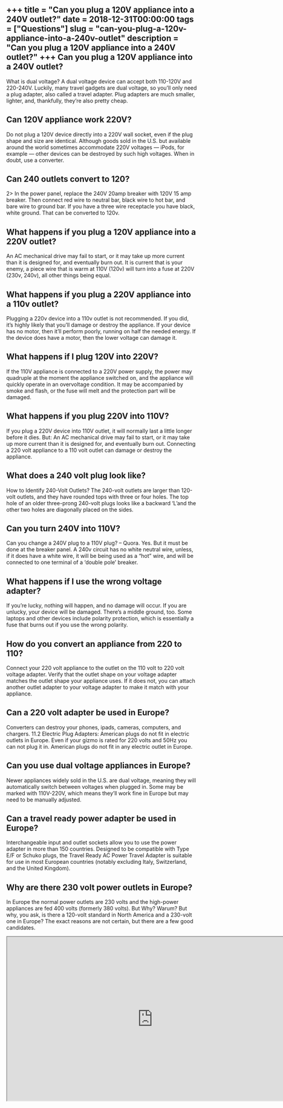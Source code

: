 +++
title = "Can you plug a 120V appliance into a 240V outlet?"
date = 2018-12-31T00:00:00
tags = ["Questions"]
slug = "can-you-plug-a-120v-appliance-into-a-240v-outlet"
description = "Can you plug a 120V appliance into a 240V outlet?"
+++
Can you plug a 120V appliance into a 240V outlet?
-------------------------------------------------

What is dual voltage? A dual voltage device can accept both 110-120V and 220-240V. Luckily, many travel gadgets are dual voltage, so you’ll only need a plug adapter, also called a travel adapter. Plug adapters are much smaller, lighter, and, thankfully, they’re also pretty cheap.

Can 120V appliance work 220V?
-----------------------------

Do not plug a 120V device directly into a 220V wall socket, even if the plug shape and size are identical. Although goods sold in the U.S. but available around the world sometimes accommodate 220V voltages — iPods, for example — other devices can be destroyed by such high voltages. When in doubt, use a converter.

Can 240 outlets convert to 120?
-------------------------------

2&gt; In the power panel, replace the 240V 20amp breaker with 120V 15 amp breaker. Then connect red wire to neutral bar, black wire to hot bar, and bare wire to ground bar. If you have a three wire receptacle you have black, white ground. That can be converted to 120v.

What happens if you plug a 120V appliance into a 220V outlet?
-------------------------------------------------------------

An AC mechanical drive may fail to start, or it may take up more current than it is designed for, and eventually burn out. It is current that is your enemy, a piece wire that is warm at 110V (120v) will turn into a fuse at 220V (230v, 240v), all other things being equal.

What happens if you plug a 220V appliance into a 110v outlet?
-------------------------------------------------------------

Plugging a 220v device into a 110v outlet is not recommended. If you did, it’s highly likely that you’ll damage or destroy the appliance. If your device has no motor, then it’ll perform poorly, running on half the needed energy. If the device does have a motor, then the lower voltage can damage it.

What happens if I plug 120V into 220V?
--------------------------------------

If the 110V appliance is connected to a 220V power supply, the power may quadruple at the moment the appliance switched on, and the appliance will quickly operate in an overvoltage condition. It may be accompanied by smoke and flash, or the fuse will melt and the protection part will be damaged.

What happens if you plug 220V into 110V?
----------------------------------------

If you plug a 220V device into 110V outlet, it will normally last a little longer before it dies. But: An AC mechanical drive may fail to start, or it may take up more current than it is designed for, and eventually burn out. Connecting a 220 volt appliance to a 110 volt outlet can damage or destroy the appliance.

What does a 240 volt plug look like?
------------------------------------

How to Identify 240-Volt Outlets? The 240-volt outlets are larger than 120-volt outlets, and they have rounded tops with three or four holes. The top hole of an older three-prong 240-volt plugs looks like a backward ‘L’and the other two holes are diagonally placed on the sides.

Can you turn 240V into 110V?
----------------------------

Can you change a 240V plug to a 110V plug? – Quora. Yes. But it must be done at the breaker panel. A 240v circuit has no white neutral wire, unless, if it does have a white wire, it will be being used as a “hot” wire, and will be connected to one terminal of a ‘double pole’ breaker.

What happens if I use the wrong voltage adapter?
------------------------------------------------

If you’re lucky, nothing will happen, and no damage will occur. If you are unlucky, your device will be damaged. There’s a middle ground, too. Some laptops and other devices include polarity protection, which is essentially a fuse that burns out if you use the wrong polarity.

How do you convert an appliance from 220 to 110?
------------------------------------------------

Connect your 220 volt appliance to the outlet on the 110 volt to 220 volt voltage adapter. Verify that the outlet shape on your voltage adapter matches the outlet shape your appliance uses. If it does not, you can attach another outlet adapter to your voltage adapter to make it match with your appliance.

Can a 220 volt adapter be used in Europe?
-----------------------------------------

Converters can destroy your phones, ipads, cameras, computers, and chargers. 11.2 Electric Plug Adapters: American plugs do not fit in electric outlets in Europe. Even if your gizmo is rated for 220 volts and 50Hz you can not plug it in. American plugs do not fit in any electric outlet in Europe.

Can you use dual voltage appliances in Europe?
----------------------------------------------

Newer appliances widely sold in the U.S. are dual voltage, meaning they will automatically switch between voltages when plugged in. Some may be marked with 110V-220V, which means they’ll work fine in Europe but may need to be manually adjusted.

Can a travel ready power adapter be used in Europe?
---------------------------------------------------

Interchangeable input and outlet sockets allow you to use the power adapter in more than 150 countries. Designed to be compatible with Type E/F or Schuko plugs, the Travel Ready AC Power Travel Adapter is suitable for use in most European countries (notably excluding Italy, Switzerland, and the United Kingdom).

Why are there 230 volt power outlets in Europe?
-----------------------------------------------

In Europe the normal power outlets are 230 volts and the high-power appliances are fed 400 volts (formerly 380 volts). But Why? Warum? But why, you ask, is there a 120-volt standard in North America and a 230-volt one in Europe? The exact reasons are not certain, but there are a few good candidates.

<iframe allow="accelerometer; autoplay; clipboard-write; encrypted-media; gyroscope; picture-in-picture" allowfullscreen="" class="__youtube_prefs__  epyt-is-override  no-lazyload" data-no-lazy="1" data-origheight="433" data-origwidth="770" data-skipgform_ajax_framebjll="" height="433" id="_ytid_78495" loading="lazy" src="https://www.youtube.com/embed/FvXyaZJZ580?enablejsapi=1&autoplay=0&cc_load_policy=0&cc_lang_pref=&iv_load_policy=1&loop=0&modestbranding=0&rel=1&fs=1&playsinline=0&autohide=2&theme=dark&color=red&controls=1&" title="YouTube player" width="770"></iframe>